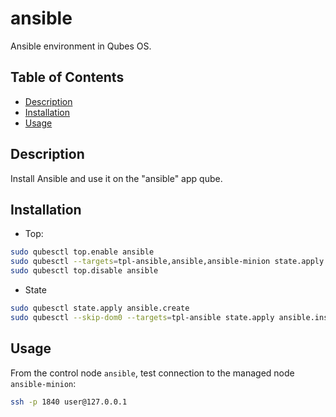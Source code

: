 # ansible

Ansible environment in Qubes OS.

## Table of Contents

*   [Description](#description)
*   [Installation](#installation)
*   [Usage](#usage)

## Description

Install Ansible and use it on the "ansible" app qube.

## Installation

*   Top:

```sh
sudo qubesctl top.enable ansible
sudo qubesctl --targets=tpl-ansible,ansible,ansible-minion state.apply
sudo qubesctl top.disable ansible
```

*   State

<!-- pkg:begin:post-install -->

```sh
sudo qubesctl state.apply ansible.create
sudo qubesctl --skip-dom0 --targets=tpl-ansible state.apply ansible.install
```

<!-- pkg:end:post-install -->

## Usage

From the control node `ansible`, test connection to the managed node
`ansible-minion`:

```sh
ssh -p 1840 user@127.0.0.1
```
